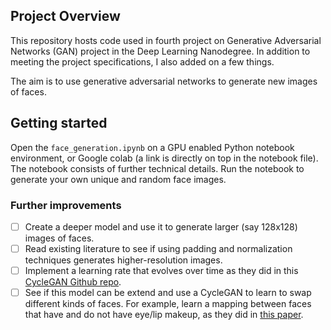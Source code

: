 ## Project Overview

This repository hosts code used in fourth project on Generative Adversarial Networks (GAN) project in the Deep Learning Nanodegree. In addition to meeting the project specifications, I also added on a few things. 

The aim is to use generative adversarial networks to generate new images of faces.

## Getting started
Open the `face_generation.ipynb` on a GPU enabled Python notebook environment, or Google colab (a link is directly on top in the notebook file). The notebook consists of further technical details. Run the notebook to generate your own unique and random face images.

### Further improvements
- [ ] Create a deeper model and use it to generate larger (say 128x128) images of faces.
- [ ] Read existing literature to see if using padding and normalization techniques generates higher-resolution images.
- [ ] Implement a learning rate that evolves over time as they did in this [CycleGAN Github repo](https://github.com/junyanz/pytorch-CycleGAN-and-pix2pix).
- [ ] See if this model can be extend and use a CycleGAN to learn to swap different kinds of faces. For example, learn a mapping between faces that have and do not have eye/lip makeup, as they did in [this paper](https://gfx.cs.princeton.edu/pubs/Chang_2018_PAS/Chang-CVPR-2018.pdf).
